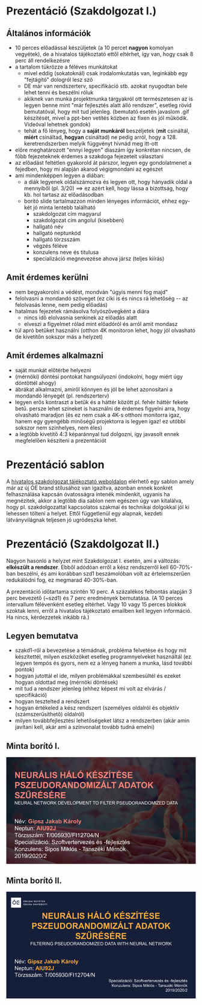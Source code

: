 # Prezentáció (Szakdolgozat I.)

## Általános információk
- 10 perces előadással készüljetek (a 10 percet **nagyon** komolyan vegyétek), de a hivatalos tájékoztató ettől eltérhet, így van, hogy csak 8 perc áll rendelkezésre
- a tartalom tükrözze a féléves munkátokat
    - mivel eddig (sokatoknál) csak irodalomkutatás van, leginkább egy "fejtágító" dologról lesz szó
    - DE már van rendszerterv, specifikáció stb. azokat nyugodtan bele lehet tenni és beszélni róluk
    - akiknek van munka projektmunka tárgyakról ott természetesen az is legyen benne mint "már fejlesztés alatt álló rendszer", esetleg rövid bemutatóval, hogy mit tud jelenleg. (bemutató esetén javaslom .gif készítését, mivel a ppt-ben vetítés közben az fixen és jól működik. Videóval lehetnek gondok)
    - tehát a fő lényeg, hogy a **saját munkáról** beszéljetek (**mit** csináltál, **miért** csináltad, **hogyan** csináltad) ne pedig arról, hogy a 128. keretrendszerben melyik függvényt hívnád meg itt-ott
- előre meghatározott "ennyi legyen" diaszám így konkrétan nincsen, de főbb fejezeteknek érdemes a szakdoga fejezeteit választani
- az előadást feltétlen gyakorold át párszor, legyen egy gondolatmenet a fejedben, hogy mi alapján akarod végigmondani az egészet
- ami mindenképpen legyen a diában:
    - a diák legyenek oldalszámozva és legyen ott, hogy hányadik oldal a mennyiből (pl. 3/20) ==> ez azért kell, hogy lássa a bizottság, hogy kb. hol tartasz az előadásodban
    - borító slide tartalmazzon minden lényeges információt, ehhez egy-két jó minta lentebb található
        - szakdolgozat cím magyarul
        - szakdolgozat cím angolul (kisebben)
        - hallgató név
        - hallgató neptunkód
        - hallgató törzsszám
        - végzés féléve
        - konzulens neve és titulusa
        - specializáció megnevezése ahova jársz (teljes kiírás)
        
## Amit érdemes kerülni
- nem begyakorolni a védést, mondván "úgyis menni fog majd"
- felolvasni a mondandó szöveget (ez ciki is és nincs rá lehetőség -- az felolvasás lenne, nem pedig előadás)
- hatalmas fejezetek rámásolva folyószövegként a diára
    - nincs idő elolvasnia senkinek az előadás alatt
    - elveszi a figyelmet rólad mint előadóról és arról amit mondasz
- túl apró betűket használni (otthon 4K monitoron lehet, hogy jól olvasható de kivetítőn sokszor más a helyzet)

## Amit érdemes alkalmazni
- saját munkát előtérbe helyezni
- (mérnöki) döntési pontokat hangsúlyozni (indokolni, hogy miért úgy döntöttél ahogy)
- ábrákat alkalmazni, amiről könnyen és jól be lehet azonosítani a mondandó lényegét (pl. rendszerterv)
- legyen erős kontraszt a betűk és a háttér között pl. fehér háttér fekete betű. persze lehet színeket is használni de érdemes figyelni arra, hogy olvasható maradjon (és ez nem csak a 4K-s otthoni monitorra igaz, hanem egy gyengébb minőségű projektorra is legyen igaz! ez utóbbi sokszor nem színhelyes, nem éles)
- a legtöbb kivetítő 4:3 képaránnyal tud dolgozni, így javasolt ennek megfelelően készíteni a prezentációt

# Prezentáció sablon
A [hivatalos szakdolgozat tájékoztató weboldalon](https://to.nik.uni-obuda.hu/szakdolgozat-tajekoztato/) elérhető egy sablon amely már az új ÓE brand stílusához van igazítva, azonban ennek konkrét felhasználása kapcsán óvatosságra intenék mindenkit, ugyanis ha megnézitek, akkor a legtöbb dia sablon nem egészen úgy van kitalálva, hogy pl. szakdolgozattal kapcsolatos szakmai és technikai dolgokkal jól ki lehessen tölteni a helyet. Ettől függetlenül egy alapnak, kezdeti látványvilágnak teljesen jó ugródeszka lehet.

# Prezentáció (Szakdolgozat II.)
Nagyon hasonló a helyzet mint Szakdolgozat I. esetén, ami a változás: **elkészült a rendszer**. Ebből adódóan erről a kész rendszerről kell 60-70%-ban beszélni, és ami korábban szd1 beszámolóban volt az értelemszerűen redukálódni fog, ez megmarad 40-30%-ban.

A prezentáció időtartama szintén 10 perc. A százalékos felbontás alapján 3 perc bevezető (~szd1) és 7 perc eredmények bemutatása. (A 10 perces intervallum félévenként esetleg eltérhet. Vagy 10 vagy 15 perces blokkok szoktak lenni, erről a hivatalos tájékoztató emailben kell legyen információ. Ha nincs, kérdezzetek inkább rá.)

## Legyen bemutatva
- szakd1-ről a bevezetése a témádnak, probléma felvetése és hogy mit készítettél, milyen eszközöket esetleg programnyelveket használtál (ez legyen tempós és gyors, nem ez a lényeg hanem a munka, lásd további pontok)
- hogyan jutottál el ide, milyen problémákkal szembesültél és ezeket hogyan oldottad meg (mérnöki döntések)
- mit tud a rendszer jelenleg (ehhez képest mi volt az elvárás / specifikáció)
- hogyan tesztelted a rendszert
- hogyan értékeled a kész rendszert (személyes oldalról és objektív (számszerűsíthető) oldalról)
- milyen továbbfejlesztési lehetőségeket látsz a rendszerben (akár amin javítani kell, akár ami a színvonalat tovább tudná emelni)

## Minta borító I.
![minta borító](sample-pres1.png)
## Minta borító II.
![minta borító](sample-pres2.png)